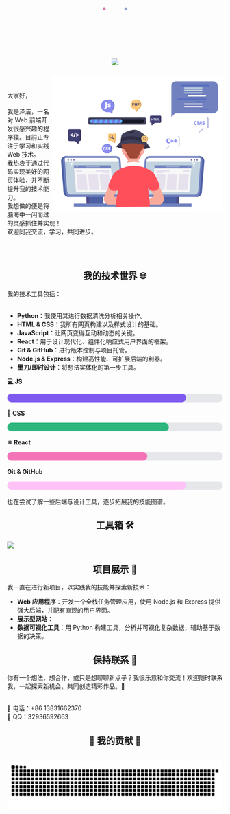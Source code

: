 <p align="center">
  <svg viewBox="0 0 48 48"  height="150" role="img"
    aria-label="自然流动的追逐动画">
    <defs>
      <linearGradient id="pl-grad" x1="0" y1="0" x2="1" y2="1">
        <stop offset="0%" stop-color="#7f5af0" />
        <stop offset="100%" stop-color="#2cb67d" />
      </linearGradient>
      <mask id="pl-mask">
        <rect x="-1" y="-1" width="50" height="18" fill="url(#pl-grad)" />
      </mask>
    </defs>
    <g fill="none" stroke-linecap="round" stroke-width="2" transform="translate(0,19)">
      <g>
        <path d="M16 9 C16 4.582 19.582 1 24 1 C28.418 1 32 4.582 32 9"
              stroke="#ff5f5f"
              stroke-dasharray="25.13 25.13"
              stroke-dashoffset="25.12">
          <animate attributeName="stroke-dashoffset"
                   values="25.12;0;-24.97;25.12"
                   keyTimes="0;0.33;0.66;1"
                   keySplines="0.65 0 0.35 1;0.65 0 0.35 1;0.65 0 0.35 1"
                   dur="1.8s"
                   calcMode="spline"
                   repeatCount="indefinite" />
        </path>
        <polyline points="32 9,48 9"
                  stroke="#22d3ee"
                  stroke-dasharray="0.01 16">
          <animate attributeName="stroke-dashoffset"
                   values="0;-15.99;0"
                   keyTimes="0;0.5;1"
                   keySplines="0.4 0 0.2 1;0.4 0 0.2 1"
                   dur="1.8s"
                   calcMode="spline"
                   repeatCount="indefinite" />
        </polyline>
      </g>
      <g mask="url(#pl-mask)">
        <path d="M16 9 C16 4.582 19.582 1 24 1 C28.418 1 32 4.582 32 9"
              stroke="#a78bfa"
              stroke-dasharray="25.13 25.13"
              stroke-dashoffset="25.12">
          <animate attributeName="stroke-dashoffset"
                   values="25.12;0;-24.97;25.12"
                   keyTimes="0;0.33;0.66;1"
                   keySplines="0.65 0 0.35 1;0.65 0 0.35 1;0.65 0 0.35 1"
                   dur="1.8s"
                   calcMode="spline"
                   repeatCount="indefinite" />
        </path>
        <polyline points="32 9,48 9"
                  stroke="#f472b6"
                  stroke-dasharray="0.01 16">
          <animate attributeName="stroke-dashoffset"
                   values="0;-15.99;0"
                   keyTimes="0;0.5;1"
                   keySplines="0.4 0 0.2 1;0.4 0 0.2 1"
                   dur="1.8s"
                   calcMode="spline"
                   repeatCount="indefinite" />
        </polyline>
      </g>
    </g>
  </svg>
</p>

<h1 align="center">
    <img src="https://readme-typing-svg.herokuapp.com?font=Fira+Code&weight=600&size=22&pause=1000&width=435&lines=%E4%BD%A0%E5%A5%BD%EF%BC%81+%E6%88%91%E6%98%AF%E6%B3%BD%E6%B4%81;Hello%EF%BC%81I+am+Game-idiot+ZeJie"/></h1>

  <img align="right" alt="编程中" src="介绍.png" style="width: 400px; height: 250; max-width: 100%; object-fit: contain;">

<p>
<br><br>
    大家好，<br><br>我是泽洁，一名对 Web 前端开发很感兴趣的程序猿。目前正专注于学习和实践 Web 技术。<br>
    我热衷于通过代码实现美好的网页体验，并不断提升我的技术能力。<br>
    我想做的便是将脑海中一闪而过的灵感抓住并实现！<br>
    欢迎同我交流，学习，共同进步。
</p>

<br><br>

<h2 align="center">我的技术世界 🌐</h2>
我的技术工具包括：
<br><br>

- **Python**：我使用其进行数据清洗分析相关操作。
- **HTML & CSS**：我所有网页构建以及样式设计的基础。
- **JavaScript**：让网页变得互动和动态的关键。
- **React**：用于设计现代化、组件化响应式用户界面的框架。
- **Git & GitHub**：进行版本控制与项目托管。
- **Node.js & Express**：构建高性能、可扩展后端的利器。
- **墨刀/即时设计**：将想法实体化的第一步工具。
<p align="left"><strong>💻 JS</strong></p>
<svg width="100%" height="20">
  <rect width="100%" height="20" fill="#e5e7eb" rx="10" ry="10"/>
  <rect width="90%" height="20" fill="#7f5af0" rx="10" ry="10">
    <animate attributeName="width" from="0" to="83%" dur="1.5s" fill="freeze" repeatCount="1" />
  </rect>
</svg>

<p align="left"><strong>🎨 CSS</strong></p>
<svg width="100%" height="20">
  <rect width="100%" height="20" fill="#e5e7eb" rx="10" ry="10"/>
  <rect width="75%" height="20" fill="#2cb67d" rx="10" ry="10">
    <animate attributeName="width" from="0" to="75%" dur="1.5s" fill="freeze" repeatCount="1" />
  </rect>
</svg>

<p align="left"><strong>⚛️ React</strong></p>
<svg width="100%" height="20">
  <rect width="100%" height="20" fill="#e5e7eb" rx="10" ry="10"/>
  <rect width="65%" height="20" fill="#f472b6" rx="10" ry="10">
    <animate attributeName="width" from="0" to="65%" dur="1.5s" fill="freeze" repeatCount="1" />
  </rect>
</svg>
<p align="left"><strong>Git & GitHub</strong></p>
<svg width="100%" height="20">
  <rect width="100%" height="20" fill="#e5e7eb" rx="10" ry="10"/>
  <rect width="90%" height="20" fill="#fec2f6" rx="10" ry="10">
    <animate attributeName="width" from="0" to="83%" dur="1.5s" fill="freeze" repeatCount="1" />
  </rect>
</svg>

也在尝试了解一些后端与设计工具，逐步拓展我的技能图谱。

#### <h2 align="center">工具箱 🛠</h2>

<img src="https://skillicons.dev/icons?i=notion,python,ts,html,css,svg,r,javascript,react,vite,mysql,vscode"/>

<h2 align="center">项目展示 🚧</h2>

我一直在进行新项目，以实践我的技能并探索新技术：

- **Web 应用程序**：开发一个全栈任务管理应用，使用 Node.js 和 Express 提供强大后端，并配有直观的用户界面。
- **展示型网站**：
- **数据可视化工具**：用 Python 构建工具，分析并可视化复杂数据，辅助基于数据的决策。

<h2 align="center">保持联系 🚀</h2>
你有一个想法、想合作，或只是想聊聊新点子？我很乐意和你交流！欢迎随时联系我，一起探索新机会，共同创造精彩作品。🌟
<br><br>
<p align="center">

<p>
  📱 电话：+86 13831662370 <br>
  💬 QQ：32936592663
</p>
</p>

<div align="center">
  <h2>🐍 我的贡献 🐍</h2>
  <br>
  <img alt="snake eating my contributions" src="https://raw.githubusercontent.com/thesirix/thesirix/output/github-contribution-grid-snake.svg" />

<br/><br/><br/>

</div>
